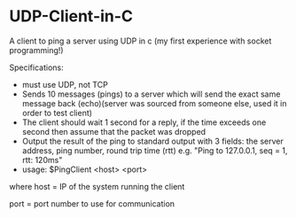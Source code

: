 # UDP-Client-in-C
A client to ping a server using UDP in c (my first experience with socket programming!)

Specifications:
 - must use UDP, not TCP
 - Sends 10 messages (pings) to a server which will send the exact same message back (echo)(server was sourced from someone else, used it in order to test client)
 - The client should wait 1 second for a reply, if the time exceeds one second then assume that the packet was dropped
 - Output the result of the ping to standard output with 3 fields: the server address, ping number, round trip time (rtt) e.g. "Ping to 127.0.0.1, seq = 1, rtt: 120ms"
 - usage: $PingClient \<host\> \<port\> 
 
  where host = IP of the system running the client
  
  port = port number to use for communication

